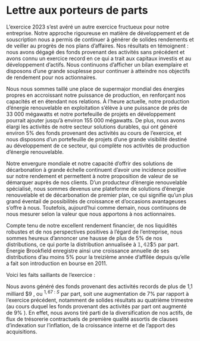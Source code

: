 # Lettre aux porteurs de parts

L’exercice 2023 s’est avéré un autre exercice fructueux pour notre entreprise. Notre approche rigoureuse en matière de développement et de souscription nous a permis de continuer à générer de solides rendements et de veiller au progrès de nos plans d’affaires. Nos résultats en témoignent : nous avons dégagé des fonds provenant des activités sans précédent et avons connu un exercice record en ce qui a trait aux capitaux investis et au développement d’actifs. Nous continuons d’afficher un bilan exemplaire et disposons d’une grande souplesse pour continuer à atteindre nos objectifs de rendement pour nos actionnaires.

Nous nous sommes taillé une place de supermajor mondial des énergies propres en accroissant notre puissance de production, en renforçant nos capacités et en étendant nos relations. À l’heure actuelle, notre production d’énergie renouvelable en exploitation s’élève à une puissance de près de 33 000 mégawatts et notre portefeuille de projets en développement pourrait ajouter jusqu’à environ 155 000 mégawatts. De plus, nous avons élargi les activités de notre secteur solutions durables, qui ont généré environ $5 \%$ des fonds provenant des activités au cours de l’exercice, et nous disposons d’un portefeuille de projets d’une grande visibilité destiné au développement de ce secteur, qui complète nos activités de production d’énergie renouvelable.

Notre envergure mondiale et notre capacité d’offrir des solutions de décarbonation à grande échelle continuent d’avoir une incidence positive sur notre rendement et permettent à notre proposition de valeur de se démarquer auprès de nos clients. D’un producteur d’énergie renouvelable spécialisé, nous sommes devenus une plateforme de solutions d’énergie renouvelable et de décarbonation de premier plan, ce qui signifie qu’un plus grand éventail de possibilités de croissance et d’occasions avantageuses s’offre à nous. Toutefois, aujourd’hui comme demain, nous continuons de nous mesurer selon la valeur que nous apportons à nos actionnaires.

Compte tenu de notre excellent rendement financier, de nos liquidités robustes et de nos perspectives positives à l’égard de l’entreprise, nous sommes heureux d’annoncer une hausse de plus de $5 \%$ de nos distributions, ce qui porte la distribution annualisée à $\mathbb { 1 , 4 2 \$ 5 }$ par part. Énergie Brookfield enregistre ainsi une croissance annuelle de ses distributions d’au moins $5 \%$ pour la treizième année d’affilée depuis qu’elle a fait son introduction en bourse en 2011.

Voici les faits saillants de l’exercice :

Nous avons généré des fonds provenant des activités records de plus de 1,1 milliard $\$ 9$ , ou $^ { 1 , 6 7 \ : \ S }$ par part, soit une augmentation de $7 \%$ par rapport à l’exercice précédent, notamment de solides résultats au quatrième trimestre (au cours duquel les fonds provenant des activités par part ont augmenté de $9 \%$ ). En effet, nous avons tiré parti de la diversification de nos actifs, de flux de trésorerie contractuels de première qualité assortis de clauses d’indexation sur l’inflation, de la croissance interne et de l’apport des acquisitions.